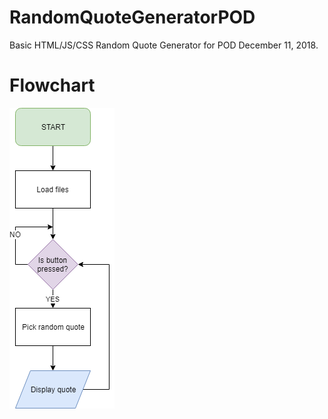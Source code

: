 # RandomQuoteGeneratorPOD
Basic HTML/JS/CSS Random Quote Generator for POD December 11, 2018.

# Flowchart
![RQG Flowchart](RandomQuoteFlowchart.png)
